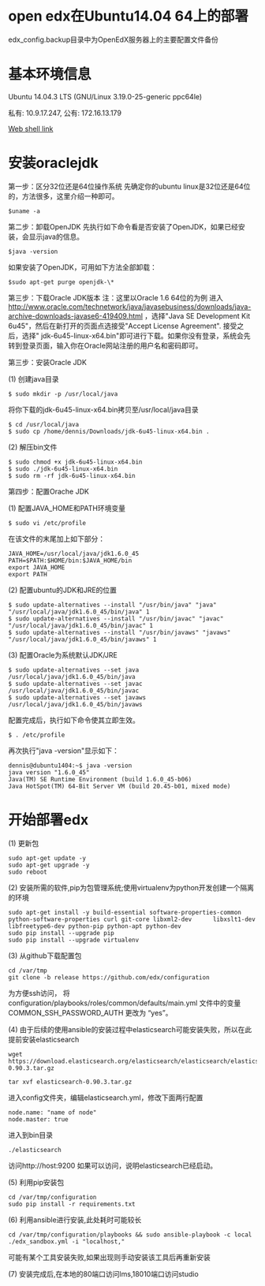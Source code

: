 open edx在Ubuntu14.04 64上的部署
======

edx_config.backup目录中为OpenEdX服务器上的主要配置文件备份

基本环境信息
======
Ubuntu 14.04.3 LTS (GNU/Linux 3.19.0-25-generic ppc64le)

私有: 10.9.17.247, 公有: 172.16.13.179

[Web shell link](https://crl.ptopenlab.com:8800/webshell/BgJrkhYVSadl3L85/)

安装oraclejdk
======
第一步：区分32位还是64位操作系统
先确定你的ubuntu linux是32位还是64位的，方法很多，这里介绍一种即可。

    $uname -a

第二步：卸载OpenJDK
先执行如下命令看是否安装了OpenJDK，如果已经安装，会显示java的信息。

    $java -version

如果安装了OpenJDK，可用如下方法全部卸载：

    $sudo apt-get purge openjdk-\*

第三步：下载Oracle JDK版本
注：这里以Oracle 1.6 64位的为例
进入 http://www.oracle.com/technetwork/java/javasebusiness/downloads/java-archive-downloads-javase6-419409.html
，选择"Java SE Development Kit 6u45"，然后在新打开的页面点选接受"Accept License Agreement". 接受之后，选择" jdk-6u45-linux-x64.bin"即可进行下载。如果你没有登录，系统会先转到登录页面，输入你在Oracle网站注册的用户名和密码即可。

第三步：安装Oracle JDK

(1) 
创建java目录

    $ sudo mkdir -p /usr/local/java
    
将你下载的jdk-6u45-linux-x64.bin拷贝至/usr/local/java目录

    $ cd /usr/local/java
    $ sudo cp /home/dennis/Downloads/jdk-6u45-linux-x64.bin .

(2) 
解压bin文件

    $ sudo chmod +x jdk-6u45-linux-x64.bin
    $ sudo ./jdk-6u45-linux-x64.bin
    $ sudo rm -rf jdk-6u45-linux-x64.bin

第四步：配置Orache JDK

(1) 
配置JAVA_HOME和PATH环境变量

    $ sudo vi /etc/profile
    
在该文件的末尾加上如下部分：

    JAVA_HOME=/usr/local/java/jdk1.6.0_45
    PATH=$PATH:$HOME/bin:$JAVA_HOME/bin
    export JAVA_HOME
    export PATH

(2) 
配置ubuntu的JDK和JRE的位置

    $ sudo update-alternatives --install "/usr/bin/java" "java" "/usr/local/java/jdk1.6.0_45/bin/java" 1
    $ sudo update-alternatives --install "/usr/bin/javac" "javac" "/usr/local/java/jdk1.6.0_45/bin/javac" 1
    $ sudo update-alternatives --install "/usr/bin/javaws" "javaws" "/usr/local/java/jdk1.6.0_45/bin/javaws" 1

(3) 
配置Oracle为系统默认JDK/JRE

    $ sudo update-alternatives --set java /usr/local/java/jdk1.6.0_45/bin/java
    $ sudo update-alternatives --set javac /usr/local/java/jdk1.6.0_45/bin/javac
    $ sudo update-alternatives --set javaws /usr/local/java/jdk1.6.0_45/bin/javaws

配置完成后，执行如下命令使其立即生效。

    $ . /etc/profile
    
再次执行"java -version"显示如下：

    dennis@dubuntu1404:~$ java -version
    java version "1.6.0_45"
    Java(TM) SE Runtime Environment (build 1.6.0_45-b06)
    Java HotSpot(TM) 64-Bit Server VM (build 20.45-b01, mixed mode)

开始部署edx
======
(1)
更新包

    sudo apt-get update -y
    sudo apt-get upgrade -y
    sudo reboot

(2)
安装所需的软件,pip为包管理系统;使用virtualenv为python开发创建一个隔离的环境

    sudo apt-get install -y build-essential software-properties-common python-software-properties curl git-core libxml2-dev      libxslt1-dev libfreetype6-dev python-pip python-apt python-dev
    sudo pip install --upgrade pip
    sudo pip install --upgrade virtualenv

(3)
从github下载配置包

    cd /var/tmp
    git clone -b release https://github.com/edx/configuration
    
为方便ssh访问，
将 configuration/playbooks/roles/common/defaults/main.yml 文件中的变量 COMMON_SSH_PASSWORD_AUTH 更改为 “yes”。

(4)
由于后续的使用ansible的安装过程中elasticsearch可能安装失败，所以在此提前安装elasticsearch

    wget https://download.elasticsearch.org/elasticsearch/elasticsearch/elasticsearch-0.90.3.tar.gz 

    tar xvf elasticsearch-0.90.3.tar.gz   

进入config文件夹，编辑elasticsearch.yml，修改下面两行配置 

    node.name: "name of node"  
    node.master: true

进入到bin目录 

    ./elasticsearch

访问http://host:9200 如果可以访问，说明elasticsearch已经启动。

(5)
利用pip安装包

    cd /var/tmp/configuration
    sudo pip install -r requirements.txt

(6)
利用ansible进行安装,此处耗时可能较长

    cd /var/tmp/configuration/playbooks && sudo ansible-playbook -c local ./edx_sandbox.yml -i "localhost,"
    
可能有某个工具安装失败,如果出现则手动安装该工具后再重新安装

(7)
安装完成后,在本地的80端口访问lms,18010端口访问studio
